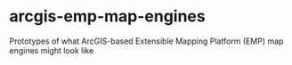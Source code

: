 # arcgis-emp-map-engines
Prototypes of what ArcGIS-based Extensible Mapping Platform (EMP) map engines might look like
